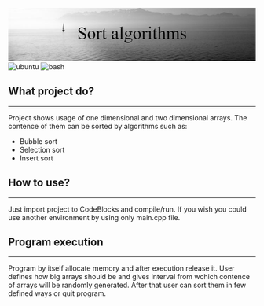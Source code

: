 ![project_banner](banner.png)
![ubuntu](https://img.shields.io/badge/Development_Environment-CodeBlocks-blue)
![bash](https://img.shields.io/badge/Language-C++-orange)
## What project do?
___

Project shows usage of one dimensional and two dimensional arrays. The contence of them can be sorted by algorithms such as:

 -  Bubble sort
 -  Selection sort
 -  Insert sort

## How to use?
___
Just import project to CodeBlocks and compile/run. If you wish you could use another environment by using only main.cpp file.
## Program execution
___
Program by itself allocate memory and after execution release it. User defines how big arrays should be and gives interval from wchich contence of arrays will be randomly generated. After that user can sort them in few defined ways or quit program.

<!--https://banner.godori.dev/-->
<!--https://shields.io/-->
<!--https://carbon.now.sh/-->